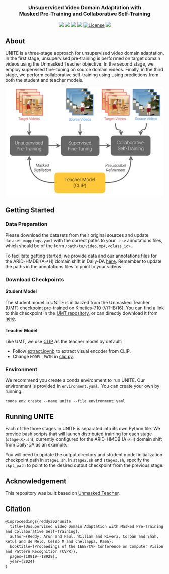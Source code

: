 <br />
<p align="center">
  <h3 align="center"><strong>Unsupervised Video Domain Adaptation with<br>Masked Pre-Training and Collaborative Self-Training</strong></h2>
</p>

<div align="center">

[![](https://img.shields.io/badge/CVPR%202024%20PDF-blue)](https://openaccess.thecvf.com/content/CVPR2024/papers/Reddy_Unsupervised_Video_Domain_Adaptation_with_Masked_Pre-Training_and_Collaborative_Self-Training_CVPR_2024_paper.pdf)
[![](https://img.shields.io/badge/Supplementary-7DCBFF)](https://openaccess.thecvf.com/content/CVPR2024/supplemental/Reddy_Unsupervised_Video_Domain_CVPR_2024_supplemental.pdf)
[![](https://img.shields.io/badge/arXiv-b31b1b)](https://arxiv.org/abs/2312.02914)
[![](https://img.shields.io/badge/Video-ff0000)](https://www.youtube.com/watch?v=dDjCVnkuhGg)
[![License](https://img.shields.io/badge/License-MIT-yellow.svg)](https://github.com/reddyav1/unite/blob/main/LICENSE)
[![](https://img.shields.io/badge/Bibtex-CB8CEA)](#citation)

</div>

## About

UNITE is a three-stage approach for unsupervised video domain adaptation. In the first stage, unsupervised pre-training is performed on target domain videos using the Unmasked Teacher objective. In the second stage, we employ supervised fine-tuning on source domain videos. Finally, in the third stage, we perform collaborative self-training using using predictions from both the student and teacher models.

<p align="center">
<img src="images/teaser.png" alt="teaser" width="550"/>
</p>

## Getting Started

### Data Preparation

Please download the datasets from their original sources and update `dataset_mappings.yaml` with the correct paths to your `.csv` annotations files, which should be of the form `/path/to/video.mp4,<class_id>`.

To facilitate getting started, we provide data and our annotations files for the ARID-HMDB (A&#8594;H) domain shift in Daily-DA [here](https://www.cis.jhu.edu/~areddy/unite_cvpr24/). Remember to update the paths in the annotations files to point to your videos.

### Download Checkpoints

#### Student Model
The student model in UNITE is initialized from the Unmasked Teacher (UMT) checkpoint pre-trained on Kinetics-710 (ViT-B/16). You can find a link to this checkpoint in the [UMT repository](https://github.com/OpenGVLab/unmasked_teacher/blob/main/single_modality/MODEL_ZOO.md), or can directly download it from [here](https://www.cis.jhu.edu/~areddy/unite_cvpr24/checkpoints/b16_ptk710_f8_res224.pth).

#### Teacher Model
Like UMT, we use [CLIP](https://github.com/openai/CLIP) as the teacher model by default:
- Follow [extract.ipynb](./src/models/extract_clip/extract.ipynb) to extract visual encoder from CLIP.
- Change `MODEL_PATH` in [clip.py](./src/models/clip.py).

### Environment
We recommend you create a conda environment to run UNITE. Our environment is provided in `environment.yaml.` You can create your own by running:

```
conda env create --name unite --file environment.yaml
```

## Running UNITE

Each of the three stages in UNITE is separated into its own Python file. We provide bash scripts that will launch distributed training for each stage (`stage<X>.sh`), currently configured for the ARID-HMDB (A&#8594;H) domain shift from Daily-DA as an example.

You will need to update the output directory and student model initialization checkpoint path in `stage1.sh`. In `stage2.sh` and `stage3.sh`, specify the `ckpt_path` to point to the desired output checkpoint from the previous stage.

## Acknowledgement

This repository was built based on [Unmasked Teacher](https://github.com/OpenGVLab/unmasked_teacher).

<a name="citation"></a>
## Citation
```
@inproceedings{reddy2024unite,
  title={Unsupervised Video Domain Adaptation with Masked Pre-Training and Collaborative Self-Training},
  author={Reddy, Arun and Paul, William and Rivera, Corban and Shah, Ketul and de Melo, Celso M and Chellappa, Rama},
  booktitle={Proceedings of the IEEE/CVF Conference on Computer Vision and Pattern Recognition (CVPR)},
  pages={18919--18929},
  year={2024}
}
```
